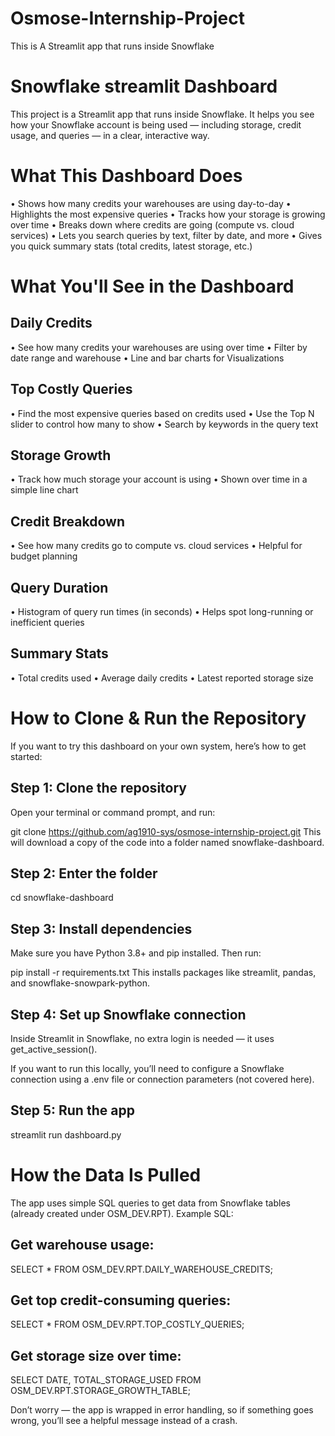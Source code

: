 # Osmose-Internship-Project
This is A Streamlit app that runs inside Snowflake

# Snowflake streamlit Dashboard
This project is a Streamlit app that runs inside Snowflake. It helps you see how your Snowflake account is being used — including storage, credit usage, and queries — in a clear, interactive way.

# What This Dashboard Does
• Shows how many credits your warehouses are using day-to-day
• Highlights the most expensive queries
• Tracks how your storage is growing over time
• Breaks down where credits are going (compute vs. cloud services)
• Lets you search queries by text, filter by date, and more
• Gives you quick summary stats (total credits, latest storage, etc.)

# What You'll See in the Dashboard
## Daily Credits
• See how many credits your warehouses are using over time
• Filter by date range and warehouse
• Line and bar charts for Visualizations

## Top Costly Queries
• Find the most expensive queries based on credits used
• Use the Top N slider to control how many to show
• Search by keywords in the query text

## Storage Growth
• Track how much storage your account is using
• Shown over time in a simple line chart

## Credit Breakdown
• See how many credits go to compute vs. cloud services
• Helpful for budget planning

## Query Duration
• Histogram of query run times (in seconds)
• Helps spot long-running or inefficient queries

## Summary Stats
• Total credits used
• Average daily credits
• Latest reported storage size

# How to Clone & Run the Repository
If you want to try this dashboard on your own system, here’s how to get started:

## Step 1: Clone the repository
Open your terminal or command prompt, and run:

git clone https://github.com/ag1910-sys/osmose-internship-project.git
This will download a copy of the code into a folder named snowflake-dashboard.

## Step 2: Enter the folder
cd snowflake-dashboard

## Step 3: Install dependencies
Make sure you have Python 3.8+ and pip installed. Then run:

pip install -r requirements.txt
This installs packages like streamlit, pandas, and snowflake-snowpark-python.

## Step 4: Set up Snowflake connection
Inside Streamlit in Snowflake, no extra login is needed — it uses get_active_session().

If you want to run this locally, you’ll need to configure a Snowflake connection using a .env file or connection parameters (not covered here).

## Step 5: Run the app
streamlit run dashboard.py


# How the Data Is Pulled
The app uses simple SQL queries to get data from Snowflake tables (already created under OSM_DEV.RPT).
Example SQL:
## Get warehouse usage:
SELECT * FROM OSM_DEV.RPT.DAILY_WAREHOUSE_CREDITS; 

## Get top credit-consuming queries:
SELECT * FROM OSM_DEV.RPT.TOP_COSTLY_QUERIES; 

## Get storage size over time:
SELECT DATE, TOTAL_STORAGE_USED FROM OSM_DEV.RPT.STORAGE_GROWTH_TABLE;

Don’t worry — the app is wrapped in error handling, so if something goes wrong, you’ll see a helpful message instead of a crash. 

